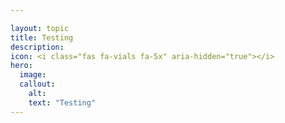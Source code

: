 ```yaml
---

layout: topic
title: Testing
description:
icon: <i class="fas fa-vials fa-5x" aria-hidden="true"></i>
hero:
  image: 
  callout:
    alt:
    text: "Testing"
---
```

